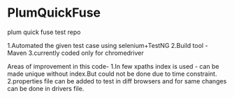 # PlumQuickFuse
plum quick fuse test repo

1.Automated the given test case using selenium+TestNG
2.Build tool - Maven
3.currently coded only for chromedriver


Areas of improvement in this code-
1.In few xpaths index is used - can be made unique without index.But could not be done due to time constraint.
2.properties file can be added to test in diff browsers and for same changes can be done in drivers file.

